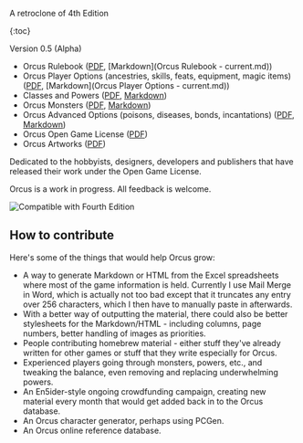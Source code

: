 A retroclone of 4th Edition

{:toc}

Version 0.5 (Alpha)

* Orcus Rulebook ([PDF](/raw/main/Orcus%20Rulebook%20-%20current.pdf), [Markdown](Orcus Rulebook - current.md))
* Orcus Player Options (ancestries, skills, feats, equipment, magic items) ([PDF](https://github.com/Sanglorian/orcus/raw/main/Orcus%20Player%20Options%20-%20current.pdf), [Markdown](Orcus Player Options - current.md))
* Classes and Powers ([PDF](https://github.com/Sanglorian/orcus/raw/main/Orcus%20Classes%20and%20Powers%20-%20current.pdf), [Markdown](https://github.com/Sanglorian/orcus/blob/main/Orcus%20Classes%20and%20Powers%20-%20current.md))
* Orcus Monsters ([PDF](https://github.com/Sanglorian/orcus/raw/main/Orcus%20Monsters%20-%20current.pdf), [Markdown](https://github.com/Sanglorian/orcus/blob/main/Orcus%20Monsters%20-%20current.md))
* Orcus Advanced Options (poisons, diseases, bonds, incantations) ([PDF](https://github.com/Sanglorian/orcus/raw/main/Orcus%20Advanced%20Options%20-%20current.pdf), [Markdown](https://github.com/Sanglorian/orcus/blob/main/Orcus%20Advanced%20Options%20-%20current.md))
* Orcus Open Game License ([PDF](https://github.com/Sanglorian/orcus/raw/main/Orcus%20-%20Open%20Game%20License.pdf))
* Orcus Artworks ([PDF](https://github.com/Sanglorian/orcus/raw/main/Orcus%20-%20Artworks.pdf))

Dedicated to the hobbyists, designers, developers and publishers that have released their work under the Open Game License.

Orcus is a work in progress. All feedback is welcome. 

![Compatible with Fourth Edition](https://github.com/Sanglorian/orcus/raw/main/Compatible%20with%20Fourth%20Edition.png)

## How to contribute

Here's some of the things that would help Orcus grow: 

* A way to generate Markdown or HTML from the Excel spreadsheets where most of the game information is held. Currently I use Mail Merge in Word, which is actually not too bad except that it truncates any entry over 256 characters, which I then have to manually paste in afterwards.
* With a better way of outputting the material, there could also be better stylesheets for the Markdown/HTML - including columns, page numbers, better handling of images as priorities.
* People contributing homebrew material - either stuff they've already written for other games or stuff that they write especially for Orcus.
* Experienced players going through monsters, powers, etc., and tweaking the balance, even removing and replacing underwhelming powers.
* An En5ider-style ongoing crowdfunding campaign, creating new material every month that would get added back in to the Orcus database.
* An Orcus character generator, perhaps using PCGen.
* An Orcus online reference database.